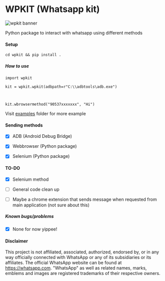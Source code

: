 
# WPKIT (Whatsapp kit)

  

![wpkit banner](https://cdn.discordapp.com/attachments/739498862477312001/881784328927969310/unknown.png)

  

Python package to interact with whatsapp using different methods

  

#### Setup

  

    cd wpkit && pip install .

  

##### How to use

  

    import wpkit
    
    kit = wpkit.wpkit(adbpath=r"C:\\adbtools\adb.exe")
    
      
    
    kit.wbrowsermethod("90537xxxxxxx", "Hi")

  

Visit [examples](https://github.com/rootkral4/wpkit/tree/main/examples) folder for more example

  

#### Sending methods

  

- [X] ADB (Android Debug Bridge)
- [X] Webbrowser (Python package)
- [X] Selenium (Python package)
  

#### TO-DO

- [X] Selenium method

- [ ] General code clean up

- [ ] Maybe a chrome extension that sends message when requested from main application (not sure about this)

  

##### Known bugs/problems

  

-  [X] None for now yippee!


#### Disclaimer

This project is not affiliated, associated, authorized, endorsed by, or in any way officially connected with WhatsApp or any of its subsidiaries or its affiliates. The official WhatsApp website can be found at https://whatsapp.com. "WhatsApp" as well as related names, marks, emblems and images are registered trademarks of their respective owners.
